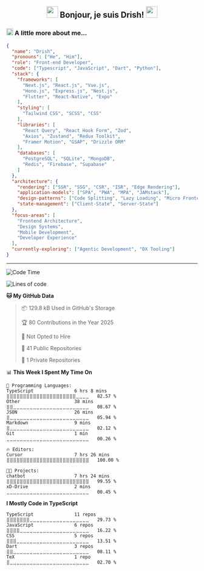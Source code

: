 <h2 align="center">
<img src="https://emojis.slackmojis.com/emojis/images/1665051119/61583/vibe-rabbit.gif?1665051119" width="30"/> Bonjour, je suis Drish! <img src="https://emojis.slackmojis.com/emojis/images/1643515023/10521/meow_code.gif" width="30">
</h2>

### <img src="https://emojis.slackmojis.com/emojis/images/1643515118/11386/among_us_orange_dance.gif" width="18"> A little more about me...

```json
{
  "name": "Drish",
  "pronouns": ["He", "Him"],
  "role": "Front-end Developer",
  "code": ["Typescript", "JavaScript", "Dart", "Python"],
  "stack": {
    "frameworks": [
      "Next.js", "React.js", "Vue.js",
      "Hono.js", "Express.js", "Nest.js",
      "Flutter", "React-Native", "Expo"
    ],
    "styling": [
      "Tailwind CSS", "SCSS", "CSS"
    ],
    "libraries": [
      "React Query", "React Hook Form", "Zod",
      "Axios", "Zustand", "Redux Toolkit",
      "Framer Motion", "GSAP", "Drizzle ORM"
    ],
    "databases": [
      "PostgreSQL", "SQLite", "MongoDB",
      "Redis", "Firebase", "Supabase"
    ]
  },
  "architecture": {
    "rendering": ["SSR", "SSG", "CSR", "ISR", "Edge Rendering"],
    "application-models": ["SPA", "PWA", "MPA", "JAMstack"],
    "design-patterns": ["Code Splitting", "Lazy Loading", "Micro Frontends"],
    "state-management": ["Client-State", "Server-State"]
  },
  "focus-areas": [
    "Frontend Architecture",
    "Design Systems",
    "Mobile Development",
    "Developer Experience"
  ],
  "currently-exploring": ["Agentic Development", "DX Tooling"]
}
```

---

<!--START_SECTION:waka-->
![Code Time](http://img.shields.io/badge/Code%20Time-545%20hrs%2050%20mins-blue)

![Lines of code](https://img.shields.io/badge/From%20Hello%20World%20I%27ve%20Written-13.4%20million%20lines%20of%20code-blue)

**🐱 My GitHub Data** 

> 📦 129.8 kB Used in GitHub's Storage 
 > 
> 🏆 80 Contributions in the Year 2025
 > 
> 🚫 Not Opted to Hire
 > 
> 📜 41 Public Repositories 
 > 
> 🔑 1 Private Repositories 
 > 
📊 **This Week I Spent My Time On** 

```text
💬 Programming Languages: 
TypeScript               6 hrs 8 mins        ⣿⣿⣿⣿⣿⣿⣿⣿⣿⣿⣿⣿⣿⣿⣿⣿⣿⣿⣿⣿⣿⣀⣀⣀⣀   82.57 % 
Other                    38 mins             ⣿⣿⣀⣀⣀⣀⣀⣀⣀⣀⣀⣀⣀⣀⣀⣀⣀⣀⣀⣀⣀⣀⣀⣀⣀   08.67 % 
JSON                     26 mins             ⣿⣀⣀⣀⣀⣀⣀⣀⣀⣀⣀⣀⣀⣀⣀⣀⣀⣀⣀⣀⣀⣀⣀⣀⣀   05.94 % 
Markdown                 9 mins              ⣿⣀⣀⣀⣀⣀⣀⣀⣀⣀⣀⣀⣀⣀⣀⣀⣀⣀⣀⣀⣀⣀⣀⣀⣀   02.12 % 
Git                      1 min               ⣀⣀⣀⣀⣀⣀⣀⣀⣀⣀⣀⣀⣀⣀⣀⣀⣀⣀⣀⣀⣀⣀⣀⣀⣀   00.26 % 

🔥 Editors: 
Cursor                   7 hrs 26 mins       ⣿⣿⣿⣿⣿⣿⣿⣿⣿⣿⣿⣿⣿⣿⣿⣿⣿⣿⣿⣿⣿⣿⣿⣿⣿   100.00 % 

🐱‍💻 Projects: 
chatbot                  7 hrs 24 mins       ⣿⣿⣿⣿⣿⣿⣿⣿⣿⣿⣿⣿⣿⣿⣿⣿⣿⣿⣿⣿⣿⣿⣿⣿⣿   99.55 % 
xD-Drive                 2 mins              ⣀⣀⣀⣀⣀⣀⣀⣀⣀⣀⣀⣀⣀⣀⣀⣀⣀⣀⣀⣀⣀⣀⣀⣀⣀   00.45 % 
```

**I Mostly Code in TypeScript** 

```text
TypeScript               11 repos            ⣿⣿⣿⣿⣿⣿⣿⣀⣀⣀⣀⣀⣀⣀⣀⣀⣀⣀⣀⣀⣀⣀⣀⣀⣀   29.73 % 
JavaScript               6 repos             ⣿⣿⣿⣿⣀⣀⣀⣀⣀⣀⣀⣀⣀⣀⣀⣀⣀⣀⣀⣀⣀⣀⣀⣀⣀   16.22 % 
CSS                      5 repos             ⣿⣿⣿⣀⣀⣀⣀⣀⣀⣀⣀⣀⣀⣀⣀⣀⣀⣀⣀⣀⣀⣀⣀⣀⣀   13.51 % 
Dart                     3 repos             ⣿⣿⣀⣀⣀⣀⣀⣀⣀⣀⣀⣀⣀⣀⣀⣀⣀⣀⣀⣀⣀⣀⣀⣀⣀   08.11 % 
TeX                      1 repo              ⣿⣀⣀⣀⣀⣀⣀⣀⣀⣀⣀⣀⣀⣀⣀⣀⣀⣀⣀⣀⣀⣀⣀⣀⣀   02.70 % 
```




<!--END_SECTION:waka-->
